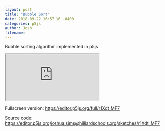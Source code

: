 ```yaml
---
layout: post
title: "Bubble Sort"
date: 2018-09-22 16:57:16 -0400
categories: p5js
author: Josh
filename: 
---
```

Bubble sorting algorithm implemented in p5js
<iframe src="https://editor.p5js.org/embed/r1Xdt_MF7"></iframe>

Fullscreen version:
https://editor.p5js.org/full/r1Xdt_MF7

Source code:
https://editor.p5js.org/joshua.sims@hilliardschools.org/sketches/r1Xdt_MF7
